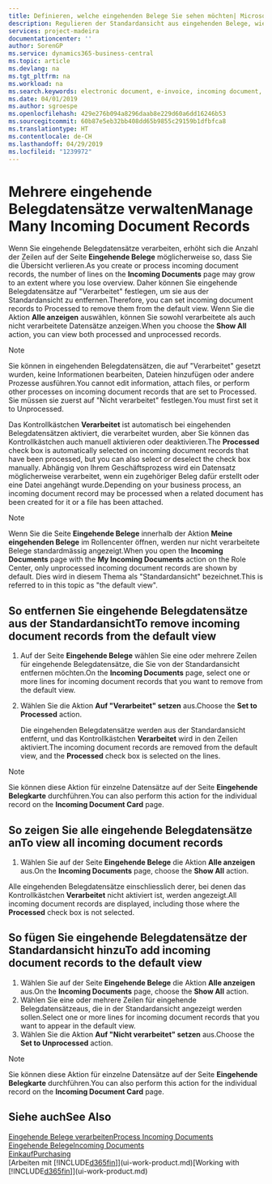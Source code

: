 ```yaml
---
title: Definieren, welche eingehenden Belege Sie sehen möchten| Microsoft Docs
description: Regulieren der Standardansicht aus eingehenden Belege, wie Erechnungen, um die Übersicht verarbeiteten und nicht verarbeiteten Datensätzen zu verbessern.
services: project-madeira
documentationcenter: ''
author: SorenGP
ms.service: dynamics365-business-central
ms.topic: article
ms.devlang: na
ms.tgt_pltfrm: na
ms.workload: na
ms.search.keywords: electronic document, e-invoice, incoming document, OCR, ecommerce, document exchange, import invoice
ms.date: 04/01/2019
ms.author: sgroespe
ms.openlocfilehash: 429e276b094a8296daab8e229d60a6dd16246b53
ms.sourcegitcommit: 60b87e5eb32bb408dd65b9855c29159b1dfbfca8
ms.translationtype: HT
ms.contentlocale: de-CH
ms.lasthandoff: 04/29/2019
ms.locfileid: "1239972"
---
```

# <a name="manage-many-incoming-document-records"></a><span data-ttu-id="11fdc-103">Mehrere eingehende Belegdatensätze verwalten</span><span class="sxs-lookup"><span data-stu-id="11fdc-103">Manage Many Incoming Document Records</span></span>
<span data-ttu-id="11fdc-104">Wenn Sie eingehende Belegdatensätze verarbeiten, erhöht sich die Anzahl der Zeilen auf der Seite **Eingehende Belege** möglicherweise so, dass Sie die Übersicht verlieren.</span><span class="sxs-lookup"><span data-stu-id="11fdc-104">As you create or process incoming document records, the number of lines on the **Incoming Documents** page may grow to an extent where you lose overview.</span></span> <span data-ttu-id="11fdc-105">Daher können Sie eingehende Belegdatensätze auf "Verarbeitet" festlegen, um sie aus der Standardansicht zu entfernen.</span><span class="sxs-lookup"><span data-stu-id="11fdc-105">Therefore, you can set incoming document records to Processed to remove them from the default view.</span></span> <span data-ttu-id="11fdc-106">Wenn Sie die Aktion **Alle anzeigen** auswählen, können Sie sowohl verarbeitete als auch nicht verarbeitete Datensätze anzeigen.</span><span class="sxs-lookup"><span data-stu-id="11fdc-106">When you choose the **Show All** action, you can view both processed and unprocessed records.</span></span>

> [!NOTE]  
>   <span data-ttu-id="11fdc-107">Sie können in eingehenden Belegdatensätzen, die auf "Verarbeitet" gesetzt wurden, keine Informationen bearbeiten, Dateien hinzufügen oder andere Prozesse ausführen.</span><span class="sxs-lookup"><span data-stu-id="11fdc-107">You cannot edit information, attach files, or perform other processes on incoming document records that are set to Processed.</span></span> <span data-ttu-id="11fdc-108">Sie müssen sie zuerst auf "Nicht verarbeitet" festlegen.</span><span class="sxs-lookup"><span data-stu-id="11fdc-108">You must first set it to Unprocessed.</span></span>

<span data-ttu-id="11fdc-109">Das Kontrollkästchen **Verarbeitet** ist automatisch bei eingehenden Belegdatensätzen aktiviert, die verarbeitet wurden, aber Sie können das Kontrollkästchen auch manuell aktivieren oder deaktivieren.</span><span class="sxs-lookup"><span data-stu-id="11fdc-109">The **Processed** check box is automatically selected on incoming document records that have been processed, but you can also select or deselect the check box manually.</span></span> <span data-ttu-id="11fdc-110">Abhängig von Ihrem Geschäftsprozess wird ein Datensatz möglicherweise verarbeitet, wenn ein zugehöriger Beleg dafür erstellt oder eine Datei angehängt wurde.</span><span class="sxs-lookup"><span data-stu-id="11fdc-110">Depending on your business process, an incoming document record may be processed when a related document has been created for it or a file has been attached.</span></span>

> [!NOTE]  
>   <span data-ttu-id="11fdc-111">Wenn Sie die Seite **Eingehende Belege** innerhalb der Aktion **Meine eingehenden Belege** im Rollencenter öffnen, werden nur nicht verarbeitete Belege standardmässig angezeigt.</span><span class="sxs-lookup"><span data-stu-id="11fdc-111">When you open the **Incoming Documents** page with the **My Incoming Documents** action on the Role Center, only unprocessed incoming document records are shown by default.</span></span> <span data-ttu-id="11fdc-112">Dies wird in diesem Thema als "Standardansicht" bezeichnet.</span><span class="sxs-lookup"><span data-stu-id="11fdc-112">This is referred to in this topic as "the default view".</span></span>

## <a name="to-remove-incoming-document-records-from-the-default-view"></a><span data-ttu-id="11fdc-113">So entfernen Sie eingehende Belegdatensätze aus der Standardansicht</span><span class="sxs-lookup"><span data-stu-id="11fdc-113">To remove incoming document records from the default view</span></span>
1. <span data-ttu-id="11fdc-114">Auf der Seite **Eingehende Belege** wählen Sie eine oder mehrere Zeilen für eingehende Belegdatensätze, die Sie von der Standardansicht entfernen möchten.</span><span class="sxs-lookup"><span data-stu-id="11fdc-114">On the **Incoming Documents** page, select one or more lines for incoming document records that you want to remove from the default view.</span></span>
2. <span data-ttu-id="11fdc-115">Wählen Sie die Aktion **Auf "Verarbeitet" setzen** aus.</span><span class="sxs-lookup"><span data-stu-id="11fdc-115">Choose the **Set to Processed** action.</span></span>

    <span data-ttu-id="11fdc-116">Die eingehenden Belegdatensätze werden aus der Standardansicht entfernt, und das Kontrollkästchen **Verarbeitet** wird in den Zeilen aktiviert.</span><span class="sxs-lookup"><span data-stu-id="11fdc-116">The incoming document records are removed from the default view, and the **Processed** check box is selected on the lines.</span></span>

> [!NOTE]  
>   <span data-ttu-id="11fdc-117">Sie können diese Aktion für einzelne Datensätze auf der Seite **Eingehende Belegkarte** durchführen.</span><span class="sxs-lookup"><span data-stu-id="11fdc-117">You can also perform this action for the individual record on the **Incoming Document Card** page.</span></span>

## <a name="to-view-all-incoming-document-records"></a><span data-ttu-id="11fdc-118">So zeigen Sie alle eingehende Belegdatensätze an</span><span class="sxs-lookup"><span data-stu-id="11fdc-118">To view all incoming document records</span></span>
1. <span data-ttu-id="11fdc-119">Wählen Sie auf der Seite **Eingehende Belege** die Aktion **Alle anzeigen** aus.</span><span class="sxs-lookup"><span data-stu-id="11fdc-119">On the **Incoming Documents** page, choose the **Show All** action.</span></span>

<span data-ttu-id="11fdc-120">Alle eingehenden Belegdatensätze einschliesslich derer, bei denen das Kontrollkästchen **Verarbeitet** nicht aktiviert ist, werden angezeigt.</span><span class="sxs-lookup"><span data-stu-id="11fdc-120">All incoming document records are displayed, including those where the **Processed** check box is not selected.</span></span>

## <a name="to-add-incoming-document-records-to-the-default-view"></a><span data-ttu-id="11fdc-121">So fügen Sie eingehende Belegdatensätze der Standardansicht hinzu</span><span class="sxs-lookup"><span data-stu-id="11fdc-121">To add incoming document records to the default view</span></span>
1. <span data-ttu-id="11fdc-122">Wählen Sie auf der Seite **Eingehende Belege** die Aktion **Alle anzeigen** aus.</span><span class="sxs-lookup"><span data-stu-id="11fdc-122">On the **Incoming Documents** page, choose the **Show All** action.</span></span>
2. <span data-ttu-id="11fdc-123">Wählen Sie eine oder mehrere Zeilen für eingehende Belegdatensätzeaus, die in der Standardansicht angezeigt werden sollen.</span><span class="sxs-lookup"><span data-stu-id="11fdc-123">Select one or more lines for incoming document records that you want to appear in the default view.</span></span>
3. <span data-ttu-id="11fdc-124">Wählen Sie die Aktion **Auf "Nicht verarbeitet" setzen** aus.</span><span class="sxs-lookup"><span data-stu-id="11fdc-124">Choose the **Set to Unprocessed** action.</span></span>  

> [!NOTE]  
>   <span data-ttu-id="11fdc-125">Sie können diese Aktion für einzelne Datensätze auf der Seite **Eingehende Belegkarte** durchführen.</span><span class="sxs-lookup"><span data-stu-id="11fdc-125">You can also perform this action for the individual record on the **Incoming Document Card** page.</span></span>

## <a name="see-also"></a><span data-ttu-id="11fdc-126">Siehe auch</span><span class="sxs-lookup"><span data-stu-id="11fdc-126">See Also</span></span>
[<span data-ttu-id="11fdc-127">Eingehende Belege verarbeiten</span><span class="sxs-lookup"><span data-stu-id="11fdc-127">Process Incoming Documents</span></span>](across-process-income-documents.md)  
[<span data-ttu-id="11fdc-128">Eingehende Belege</span><span class="sxs-lookup"><span data-stu-id="11fdc-128">Incoming Documents</span></span>](across-income-documents.md)  
[<span data-ttu-id="11fdc-129">Einkauf</span><span class="sxs-lookup"><span data-stu-id="11fdc-129">Purchasing</span></span>](purchasing-manage-purchasing.md)  
<span data-ttu-id="11fdc-130">[Arbeiten mit [!INCLUDE[d365fin](includes/d365fin_md.md)]](ui-work-product.md)</span><span class="sxs-lookup"><span data-stu-id="11fdc-130">[Working with [!INCLUDE[d365fin](includes/d365fin_md.md)]](ui-work-product.md)</span></span>
